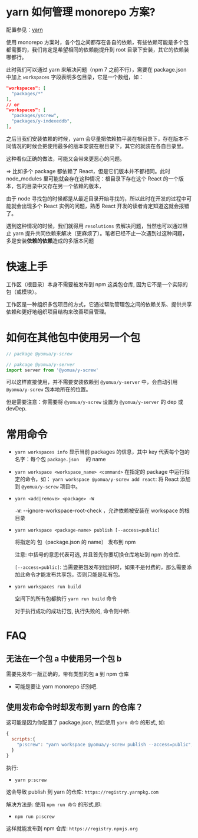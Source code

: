 # yarn 如何管理 monorepo 方案?

配置参见：[yarn](https://classic.yarnpkg.com/en/docs/workspaces/)

使用 monorepo 方案时，各个包之间都存在各自的依赖，有些依赖可能是多个包都需要的，我们肯定是希望相同的依赖能提升到 root 目录下安装，其它的依赖装哪都行。

此时我们可以通过 yarn 来解决问题（npm 7 之前不行），需要在 package.json 中加上 `workspaces` 字段表明多包目录，它是一个数组，如：

```json
"workspaces": [
  "packages/*"
],
// or
"workspaces": [
  "packages/yscrew",
  "packages/y-indexeddb",
],
```

之后当我们安装依赖的时候，yarn 会尽量把依赖拍平装在根目录下，存在版本不同情况的时候会把使用最多的版本安装在根目录下，其它的就装在各自目录里。

这种看似正确的做法，可能又会带来更恶心的问题。

=> 比如多个 package 都依赖了 React，但是它们版本并不都相同。此时 node_modules 里可能就会存在这种情况：根目录下存在这个 React 的一个版本，包的目录中又存在另一个依赖的版本，

由于 node 寻找包的时候都是从最近目录开始寻找的，所以此时在开发的过程中可能就会出现多个 React 实例的问题，熟悉 React 开发的读者肯定知道这就会报错了。

遇到这种情况的时候，我们就得用 `resolutions` 去解决问题，当然也可以通过阻止 yarn 提升共同依赖来解决（更麻烦了）。笔者已经不止一次遇到过这种问题，多是安装**依赖的依赖**造成的多版本问题

# 快速上手

工作区（根目录）本身不需要被发布到 npm 这类包仓库, 因为它不是一个实际的包（或模块）。

工作区是一种组织多包项目的方式，它通过帮助管理包之间的依赖关系、提供共享依赖和更好地组织项目结构来改善项目管理。

# 如何在其他包中使用另一个包

```js
// package @yomua/y-screw

// pakcage @yomua/y-server
import server from '@yomua/y-screw'
```

可以这样直接使用，并不需要安装依赖到 `@yomua/y-server` 中，会自动引用 `@yomua/y-screw` 包本地所在的位置。

但是需要注意：你需要将 `@yomua/y-screw` 设置为 `@yomua/y-server` 的 dep 或 devDep.

# 常用命令

- `yarn workspaces info`
  显示当前 packages 的信息，其中 key 代表每个包的名字：每个包 `package.json  ` 的 name

- `yarn workspace <workspace_name> <command>`
  在指定的 package 中运行指定的命令，如：
  `yarn workspace @yomua/y-screw add react`: 将 React 添加到 `@yomua/y-screw` 项目中。

- `yarn <add|remove> <package> -W`

  `-W`: --ignore-workspace-root-check ，允许依赖被安装在 workspace 的根目录

- `yarn workspace <package-name> publish [--access=public]`

  将指定的 包（package.json 的 name） 发布到 npm

  注意: 中括号的意思代表可选, 并且首先你要切换仓库地址到 npm 的仓库.

  `[--access=public]`: 当需要把包发布到组织时，如果不是付费的，那么需要添加此命令才能发布共享包，否则只能是私有包。

- `yarn workspaces run build`

  空间下的所有包都执行 `yarn run build` 命令

  对于执行成功的成功打包, 执行失败的, 命令则中断.

# FAQ

## 无法在一个包 a 中使用另一个包 b

需要先发布一版正确的，带有类型的包 a 到 npm 仓库

- 可能是要让 yarn monorepo 识别吧.

## 使用发布命令时却发布到 yarn 的仓库？

这可能是因为你配置了 package.json, 然后使用 `yarn 命令` 的形式, 如:

```js
{
  scripts:{
    "p:screw": "yarn workspace @yomua/y-screw publish --access=public",
  }
}
```

执行:

- `yarn p:screw`

这会导致 publish 到 yarn 的仓库: `https://registry.yarnpkg.com`

解决方法是: 使用 `npm run 命令` 的形式,即:

- `npm run p:screw`

这样就能发布到 npm 仓库: `https://registry.npmjs.org`
